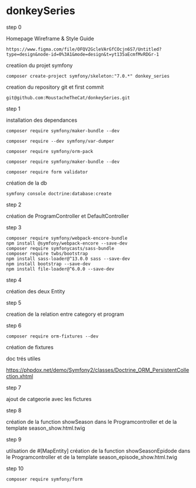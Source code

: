 # donkeySeries

step 0

Homepage Wireframe & Style Guide 

    https://www.figma.com/file/OFQV2GcleVArGfCOcjn6S7/Untitled?type=design&node-id=0%3A1&mode=design&t=yt135aEcmfMvRDGr-1

creatiion du projet symfony 

    composer create-project symfony/skeleton:"7.0.*" donkey_series

creation du repository git et first commit 

    git@github.com:MoustacheTheCat/donkeySeries.git

step 1

installation des dependances 

    composer require symfony/maker-bundle --dev

    composer require --dev symfony/var-dumper

    composer require symfony/orm-pack

    composer require symfony/maker-bundle --dev

    composer require form validator

création de la db

    symfony console doctrine:database:create

step 2

création de ProgramController et DefaultController

step 3

    composer require symfony/webpack-encore-bundle
    npm install @symfony/webpack-encore --save-dev
    composer require symfonycasts/sass-bundle
    composer require twbs/bootstrap
    npm install sass-loader@^13.0.0 sass --save-dev
    npm install bootstrap --save-dev
    npm install file-loader@^6.0.0 --save-dev

step 4 

création des deux Entity

step 5

creation de la relation entre category et program

step 6

    composer require orm-fixtures --dev

création de fixtures

doc trés utiles 

https://phpdox.net/demo/Symfony2/classes/Doctrine_ORM_PersistentCollection.xhtml


step 7

ajout de catgeorie avec les fictures

step 8

création de la function showSeason dans le Programcontroller et de la template season_show.html.twig

step 9 

utilsation de #[MapEntity]
création de la function showSeasonEpidode dans le Programcontroller et de la template season_episode_show.html.twig

step 10

    composer require symfony/form






